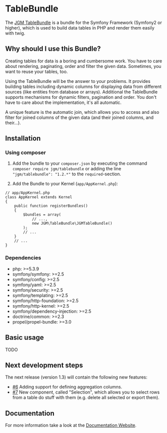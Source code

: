 TableBundle
===========
The [JGM TableBundle](http://tablebundle.org) is a bundle for the Symfony Framework (Symfony2 or higher), which is used to build data tables in PHP and render them easily with twig.

## Why should I use this Bundle?
Creating tables for data is a boring and cumbersome work.
You have to care about rendering, paginating, order and filter the given data.
Sometimes, you want to reuse your tables, too.

Using the TableBundle will be the answer to your problems.
It provides building tables including dynamic columns for displaying data from different sources (like entities from database or arrays).
Additional the TableBundle supports mechanisms for dynamic filters, pagination and order.
You don't have to care about the implementation, it's all automatic.

A unique feature is the automatic join, which allows you to access and also filter for joined columns of the given data (and their joined columns, and their...).

## Installation

### Using composer
1. Add the bundle to your `composer.json` by executing the command `composer require jgm/tablebundle` or adding the line `"jgm/tablebundle": "1.2.*"` to the `required`-section.

2. Add the Bundle to your Kernel (`app/AppKernel.php`):

```
// app/AppKernel.php
class AppKernel extends Kernel
{
    public function registerBundles()
    {
        $bundles = array(
            // ...,
            new JGM\TableBundle\JGMTableBundle()
        );
        // ...
    }
    // ...
}
```

### Dependencies
* php: >=5.3.9
* symfony/symfony: >=2.5
* symfony/config: >=2.5
* symfony/yaml: >=2.5
* symfony/security: >=2.5
* symfony/templating: >=2.5
* symfony/http-foundation: >=2.5
* symfony/http-kernel: >=2.5
* symfony/dependency-injection: >=2.5
* doctrine/common: >=2.3
* propel/propel-bundle: >=3.0

## Basic usage
TODO

## Next development steps
The next release (version 1.3) will contain the following new features:

* [#6](https://github.com/jangemue/TableBundle/issues/6) Adding support for defining aggregation columns.
* [#7](https://github.com/jangemue/TableBundle/issues/7) New component, called "Selection", which allows you to select rows from a table do stuff with them (e.g. delete all selected or export them).

## Documentation
For more information take a look at the [Documentation Website](http://tablebundle.org).
